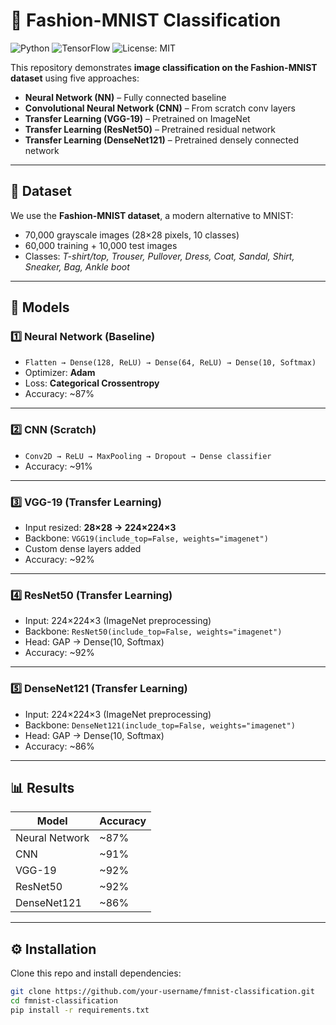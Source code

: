 # 👟 Fashion-MNIST Classification

![Python](https://img.shields.io/badge/Python-3.8%2B-blue.svg) 
![TensorFlow](https://img.shields.io/badge/TensorFlow-2.x-orange.svg) 
![License: MIT](https://img.shields.io/badge/License-MIT-green.svg)

This repository demonstrates **image classification on the Fashion-MNIST dataset** using five approaches:

- **Neural Network (NN)** – Fully connected baseline  
- **Convolutional Neural Network (CNN)** – From scratch conv layers  
- **Transfer Learning (VGG-19)** – Pretrained on ImageNet  
- **Transfer Learning (ResNet50)** – Pretrained residual network  
- **Transfer Learning (DenseNet121)** – Pretrained densely connected network  

---

## 📂 Dataset

We use the **Fashion-MNIST dataset**, a modern alternative to MNIST:

- 70,000 grayscale images (28×28 pixels, 10 classes)  
- 60,000 training + 10,000 test images  
- Classes: *T-shirt/top, Trouser, Pullover, Dress, Coat, Sandal, Shirt, Sneaker, Bag, Ankle boot*  

---

## 🧠 Models

### 1️⃣ Neural Network (Baseline)
- `Flatten → Dense(128, ReLU) → Dense(64, ReLU) → Dense(10, Softmax)`  
- Optimizer: **Adam**  
- Loss: **Categorical Crossentropy**  
- Accuracy: ~87%  

---

### 2️⃣ CNN (Scratch)
- `Conv2D → ReLU → MaxPooling → Dropout → Dense classifier`  
- Accuracy: ~91%  

---

### 3️⃣ VGG-19 (Transfer Learning)
- Input resized: **28×28 → 224×224×3**  
- Backbone: `VGG19(include_top=False, weights="imagenet")`  
- Custom dense layers added  
- Accuracy: ~92%  

---

### 4️⃣ ResNet50 (Transfer Learning)
- Input: 224×224×3 (ImageNet preprocessing)  
- Backbone: `ResNet50(include_top=False, weights="imagenet")`  
- Head: GAP → Dense(10, Softmax)  
- Accuracy: ~92%  

---

### 5️⃣ DenseNet121 (Transfer Learning)
- Input: 224×224×3 (ImageNet preprocessing)  
- Backbone: `DenseNet121(include_top=False, weights="imagenet")`  
- Head: GAP → Dense(10, Softmax)  
- Accuracy: ~86%  

---

## 📊 Results

| Model          | Accuracy |
|----------------|----------|
| Neural Network | ~87%     |
| CNN            | ~91%     |
| VGG-19         | ~92%     |
| ResNet50       | ~92%     |
| DenseNet121    | ~86%     |

---

## ⚙️ Installation

Clone this repo and install dependencies:

```bash
git clone https://github.com/your-username/fmnist-classification.git
cd fmnist-classification
pip install -r requirements.txt
